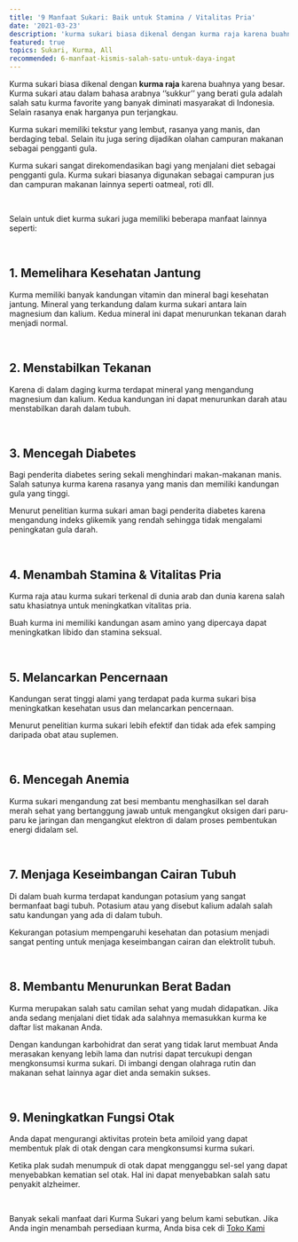 ```yaml
---
title: '9 Manfaat Sukari: Baik untuk Stamina / Vitalitas Pria'
date: '2021-03-23'
description: 'kurma sukari biasa dikenal dengan kurma raja karena buahnya yang besar. kurma sukari atau dalam bahasa arabnya ‘’sukkur’’ yang berati gula adalah salah satu kurma favorite yang banyak diminati masyarakat di indonesia. selain rasanya enak harganya pun terjangkau..'
featured: true
topics: Sukari, Kurma, All
recommended: 6-manfaat-kismis-salah-satu-untuk-daya-ingat
---
```


Kurma sukari biasa dikenal dengan **kurma raja** karena buahnya yang besar. Kurma sukari atau dalam bahasa arabnya ‘’sukkur’’ yang berati gula adalah salah satu kurma favorite yang banyak diminati masyarakat di Indonesia. Selain rasanya enak harganya pun terjangkau.

Kurma sukari memiliki tekstur yang lembut, rasanya yang manis, dan berdaging tebal. Selain itu juga sering dijadikan olahan campuran makanan sebagai pengganti gula.

Kurma sukari sangat direkomendasikan bagi yang menjalani diet sebagai pengganti gula. Kurma sukari biasanya digunakan sebagai campuran jus dan campuran makanan lainnya seperti oatmeal, roti dll.

<br/>

Selain untuk diet kurma sukari juga memiliki beberapa manfaat lainnya seperti:

<br/>

## 1. Memelihara Kesehatan Jantung

Kurma memiliki banyak kandungan vitamin dan mineral bagi kesehatan jantung. Mineral yang terkandung dalam kurma sukari antara lain magnesium dan kalium. Kedua mineral ini dapat menurunkan tekanan darah menjadi normal.

<br/>

## 2. Menstabilkan Tekanan

Karena di dalam daging kurma terdapat mineral yang mengandung magnesium dan kalium. Kedua kandungan ini dapat menurunkan darah atau menstabilkan darah dalam tubuh.

<br/>

## 3. Mencegah Diabetes

Bagi penderita diabetes sering sekali menghindari makan-makanan manis. Salah satunya kurma karena rasanya yang manis dan memiliki kandungan gula yang tinggi.

Menurut penelitian kurma sukari aman bagi penderita diabetes karena mengandung indeks glikemik yang rendah sehingga tidak mengalami peningkatan gula darah.

<br/>

## 4. Menambah Stamina & Vitalitas Pria

Kurma raja atau kurma sukari terkenal di dunia arab dan dunia karena salah satu khasiatnya untuk meningkatkan vitalitas pria.

Buah kurma ini memiliki kandungan asam amino yang dipercaya dapat meningkatkan libido dan stamina seksual.

<br/>

## 5. Melancarkan Pencernaan

Kandungan serat tinggi alami yang terdapat pada kurma sukari bisa meningkatkan kesehatan usus dan melancarkan pencernaan.

Menurut penelitian kurma sukari lebih efektif dan tidak ada efek samping daripada obat atau suplemen.

<br/>

## 6. Mencegah Anemia

Kurma sukari mengandung zat besi membantu menghasilkan sel darah merah sehat yang bertanggung jawab untuk mengangkut oksigen dari paru-paru ke jaringan dan mengangkut elektron di dalam proses pembentukan energi didalam sel.

<br/>

## 7. Menjaga Keseimbangan Cairan Tubuh

Di dalam buah kurma terdapat kandungan potasium yang sangat bermanfaat bagi tubuh. Potasium atau yang disebut kalium adalah salah satu kandungan yang ada di dalam tubuh.

Kekurangan potasium mempengaruhi kesehatan dan potasium menjadi sangat penting untuk menjaga keseimbangan cairan dan elektrolit tubuh.

<br/>

## 8. Membantu Menurunkan Berat Badan

Kurma merupakan salah satu camilan sehat yang mudah didapatkan. Jika anda sedang menjalani diet tidak ada salahnya memasukkan kurma ke daftar list makanan Anda.

Dengan kandungan karbohidrat dan serat yang tidak larut membuat Anda merasakan kenyang lebih lama dan nutrisi dapat tercukupi dengan mengkonsumsi kurma sukari. Di imbangi dengan olahraga rutin dan makanan sehat lainnya agar diet anda semakin sukses.

<br/>

## 9. Meningkatkan Fungsi Otak

Anda dapat mengurangi aktivitas protein beta amiloid yang dapat membentuk plak di otak dengan cara mengkonsumsi kurma sukari.

Ketika plak sudah menumpuk di otak dapat mengganggu sel-sel yang dapat menyebabkan kematian sel otak. Hal ini dapat menyebabkan salah satu penyakit alzheimer.

<br/>

Banyak sekali manfaat dari Kurma Sukari yang belum kami sebutkan. Jika Anda ingin menambah persediaan kurma, Anda bisa cek di [Toko Kami](https://toko.sarikurma.id/)
